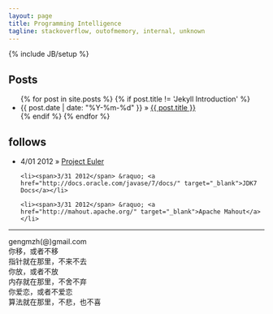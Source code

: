 ```yaml
---
layout: page
title: Programming Intelligence
tagline: stackoverflow, outofmemory, internal, unknown
---
```

{% include JB/setup %}

## Posts

<ul class="posts">
  {% for post in site.posts %}
  	{% if post.title != 'Jekyll Introduction' %}
    <li><span>{{ post.date | date: "%Y-%m-%d" }}</span> &raquo; <a href="{{ BASE_PATH }}{{ post.url }}">{{ post.title }}</a></li>
    {% endif %}
  {% endfor %}
</ul>

## follows
<ul class="posts">
	<li><span>4/01 2012</span> &raquo; <a href="http://projecteuler.net/problems" target="_blank">Project Euler</a></li>
	
	<li><span>3/31 2012</span> &raquo; <a href="http://docs.oracle.com/javase/7/docs/" target="_blank">JDK7 Docs</a></li>
	
	<li><span>3/31 2012</span> &raquo; <a href="http://mahout.apache.org/" target="_blank">Apache Mahout</a></li>
</ul>


---

gengmzh(@)gmail.com  
你移，或者不移  
指针就在那里，不来不去  
你放，或者不放  
内存就在那里，不舍不弃  
你爱恋，或者不爱恋  
算法就在那里，不悲，也不喜

